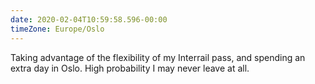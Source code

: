 ```yaml
---
date: 2020-02-04T10:59:58.596-00:00
timeZone: Europe/Oslo
---
```

Taking advantage of the flexibility of my Interrail pass, and spending an extra day in Oslo. High probability I may never leave at all.
